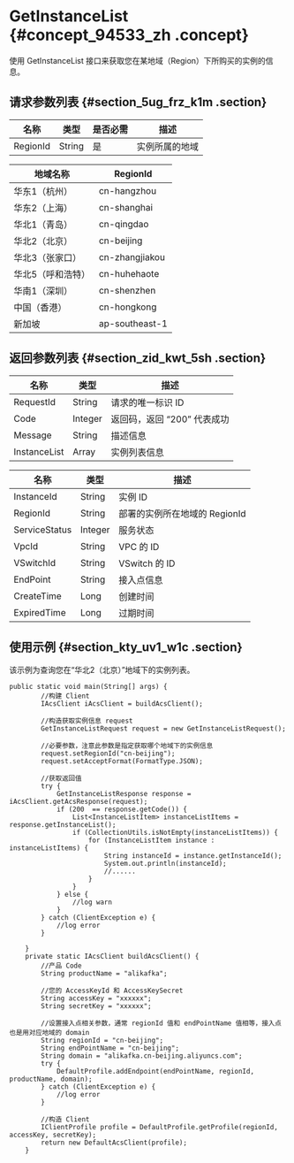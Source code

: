 # GetInstanceList {#concept_94533_zh .concept}

使用 GetInstanceList 接口来获取您在某地域（Region）下所购买的实例的信息。

## 请求参数列表 {#section_5ug_frz_k1m .section}

|名称|类型|是否必需|描述|
|--|--|----|--|
|RegionId|String|是|实例所属的地域|

|地域名称|RegionId|
|----|--------|
|华东1（杭州）|cn-hangzhou|
|华东2（上海）|cn-shanghai|
|华北1（青岛）|cn-qingdao|
|华北2（北京）|cn-beijing|
|华北3（张家口）|cn-zhangjiakou|
|华北5（呼和浩特）|cn-huhehaote|
|华南1（深圳）|cn-shenzhen|
|中国（香港）|cn-hongkong|
|新加坡|ap-southeast-1|

## 返回参数列表 {#section_zid_kwt_5sh .section}

|名称|类型|描述|
|--|--|--|
|RequestId|String|请求的唯一标识 ID|
|Code|Integer|返回码，返回 “200” 代表成功|
|Message|String|描述信息|
|InstanceList|Array|实例列表信息|

|名称|类型|描述|
|--|--|--|
|InstanceId|String|实例 ID|
|RegionId|String|部署的实例所在地域的 RegionId|
|ServiceStatus|Integer|服务状态|
|VpcId|String|VPC 的 ID|
|VSwitchId|String|VSwitch 的 ID|
|EndPoint|String|接入点信息|
|CreateTime|Long|创建时间|
|ExpiredTime|Long|过期时间|

## 使用示例 {#section_kty_uv1_w1c .section}

该示例为查询您在“华北2（北京）”地域下的实例列表。

``` {#codeblock_ni2_d4l_ikw}
public static void main(String[] args) {
        //构建 Client
        IAcsClient iAcsClient = buildAcsClient();

        //构造获取实例信息 request
        GetInstanceListRequest request = new GetInstanceListRequest();

        //必要参数，注意此参数是指定获取哪个地域下的实例信息
        request.setRegionId("cn-beijing");
        request.setAcceptFormat(FormatType.JSON);

        //获取返回值
        try {
            GetInstanceListResponse response = iAcsClient.getAcsResponse(request);
            if (200  == response.getCode()) {
                List<InstanceListItem> instanceListItems = response.getInstanceList();
                if (CollectionUtils.isNotEmpty(instanceListItems)) {
                    for (InstanceListItem instance : instanceListItems) {
                        String instanceId = instance.getInstanceId();
                        System.out.println(instanceId);
                        //......
                    }
                }
            } else {
                //log warn
            }
        } catch (ClientException e) {
            //log error
        }

    }
    private static IAcsClient buildAcsClient() {
        //产品 Code
        String productName = "alikafka";

        //您的 AccessKeyId 和 AccessKeySecret
        String accessKey = "xxxxxx";
        String secretKey = "xxxxxx";

        //设置接入点相关参数，通常 regionId 值和 endPointName 值相等，接入点也是用对应地域的 domain
        String regionId = "cn-beijing";
        String endPointName = "cn-beijing";
        String domain = "alikafka.cn-beijing.aliyuncs.com";
        try {
            DefaultProfile.addEndpoint(endPointName, regionId, productName, domain);
        } catch (ClientException e) {
            //log error
        }

        //构造 Client
        IClientProfile profile = DefaultProfile.getProfile(regionId, accessKey, secretKey);
        return new DefaultAcsClient(profile);
    }
			
```

